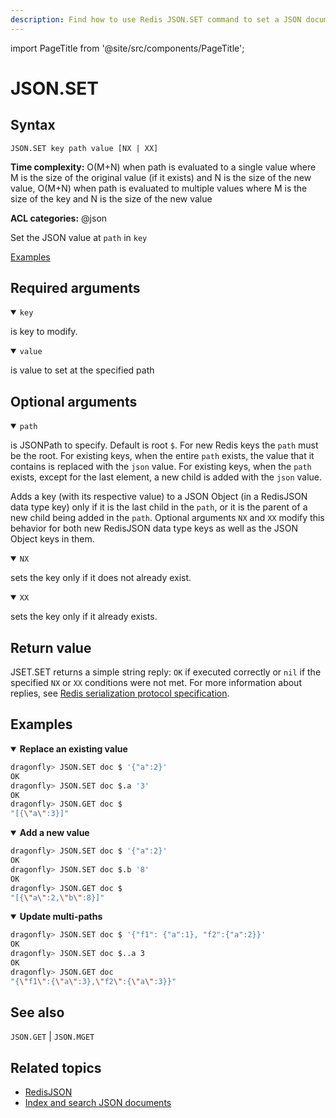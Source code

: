 ```yaml
---
description: Find how to use Redis JSON.SET command to set a JSON document in a datastore.
---
```

import PageTitle from '@site/src/components/PageTitle';

# JSON.SET

<PageTitle title="Redis JSON.SET Command (Documentation) | Dragonfly" />

## Syntax

    JSON.SET key path value [NX | XX]

**Time complexity:** O(M+N) when path is evaluated to a single value where M is the size of the original value (if it exists) and N is the size of the new value, O(M+N) when path is evaluated to multiple values where M is the size of the key and N is the size of the new value

**ACL categories:** @json

Set the JSON value at `path` in `key`

[Examples](#examples)

## Required arguments

<details open><summary><code>key</code></summary>

is key to modify.
</details>

<details open><summary><code>value</code></summary>

is value to set at the specified path
</details>

## Optional arguments

<details open><summary><code>path</code></summary>

is JSONPath to specify. Default is root `$`. For new Redis keys the `path` must be the root. For existing keys, when the entire `path` exists, the value that it contains is replaced with the `json` value. For existing keys, when the `path` exists, except for the last element, a new child is added with the `json` value.

Adds a key (with its respective value) to a JSON Object (in a RedisJSON data type key) only if it is the last child in the `path`, or it is the parent of a new child being added in the `path`. Optional arguments `NX` and `XX` modify this behavior for both new RedisJSON data type keys as well as the JSON Object keys in them.
</details>

<details open><summary><code>NX</code></summary>

sets the key only if it does not already exist.
</details>

<details open><summary><code>XX</code></summary>

sets the key only if it already exists.
</details>

## Return value

JSET.SET returns a simple string reply: `OK` if executed correctly or `nil` if the specified `NX` or `XX` conditions were not met.
For more information about replies, see [Redis serialization protocol specification](https://redis.io/docs/latest/develop/reference/protocol-spec).

## Examples

<details open>
<summary><b>Replace an existing value</b></summary>

``` bash
dragonfly> JSON.SET doc $ '{"a":2}'
OK
dragonfly> JSON.SET doc $.a '3'
OK
dragonfly> JSON.GET doc $
"[{\"a\":3}]"
```
</details>

<details open>
<summary><b>Add a new value</b></summary>

``` bash
dragonfly> JSON.SET doc $ '{"a":2}'
OK
dragonfly> JSON.SET doc $.b '8'
OK
dragonfly> JSON.GET doc $
"[{\"a\":2,\"b\":8}]"
```
</details>

<details open>
<summary><b>Update multi-paths</b></summary>

``` bash
dragonfly> JSON.SET doc $ '{"f1": {"a":1}, "f2":{"a":2}}'
OK
dragonfly> JSON.SET doc $..a 3
OK
dragonfly> JSON.GET doc
"{\"f1\":{\"a\":3},\"f2\":{\"a\":3}}"
```
</details>

## See also

`JSON.GET` | `JSON.MGET`

## Related topics

* [RedisJSON](https://redis.io/docs/latest/develop/data-types/json/)
* [Index and search JSON documents](https://redis.io/docs/latest/develop/data-types/json/indexing_json/)

